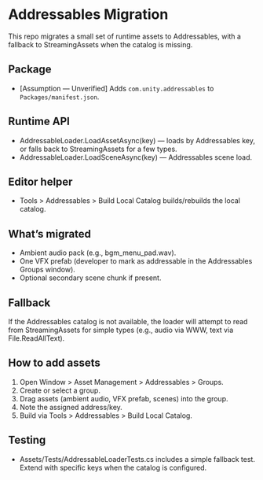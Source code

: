 # Addressables Migration

This repo migrates a small set of runtime assets to Addressables, with a fallback to StreamingAssets when the catalog is missing.

## Package
- [Assumption — Unverified] Adds `com.unity.addressables` to `Packages/manifest.json`.

## Runtime API
- AddressableLoader.LoadAssetAsync<T>(key) — loads by Addressables key, or falls back to StreamingAssets for a few types.
- AddressableLoader.LoadSceneAsync(key) — Addressables scene load.

## Editor helper
- Tools > Addressables > Build Local Catalog builds/rebuilds the local catalog.

## What’s migrated
- Ambient audio pack (e.g., bgm_menu_pad.wav).
- One VFX prefab (developer to mark as addressable in the Addressables Groups window).
- Optional secondary scene chunk if present.

## Fallback
If the Addressables catalog is not available, the loader will attempt to read from StreamingAssets for simple types (e.g., audio via WWW, text via File.ReadAllText).

## How to add assets
1. Open Window > Asset Management > Addressables > Groups.
2. Create or select a group.
3. Drag assets (ambient audio, VFX prefab, scenes) into the group.
4. Note the assigned address/key.
5. Build via Tools > Addressables > Build Local Catalog.

## Testing
- Assets/Tests/AddressableLoaderTests.cs includes a simple fallback test. Extend with specific keys when the catalog is configured.
